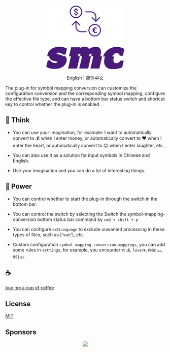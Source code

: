 <p align="center">
<img height="200" src="./icon.png" alt="smc">
</p>
<p align="center"> English | <a href="./README_zh.md">简体中文</a></p>

The plug-in for symbol mapping conversion can customize the configuration conversion and the corresponding symbol mapping, configure the effective file type, and can have a bottom bar status switch and shortcut key to control whether the plug-in is enabled.

## 🤔️ Think

- You can use your imagination, for example: I want to automatically convert to 💰 when I enter money, or automatically convert to ❤️ when I enter the heart, or automatically convert to 😊 when I enter laughter, etc.

- You can also use it as a solution for input symbols in Chinese and English.

- Use your imagination and you can do a lot of interesting things.

## 💪 Power

- You can control whether to start the plug-in through the switch in the bottom bar.

- You can control the switch by selecting the Switch the symbol-mapping-conversion bottom status bar command by `cmd + shift + p`

- You can configure `extLanguage` to exclude unwanted processing in these types of files, such as ['vue'], etc.

- Custom configuration `symbol-mapping-conversion.mappings`, you can add some rules in `settings`, for example, you encounter `¥`: `💰`, `love`:`💗`, `RMB`: `💴`, `US$`:`💵`

## :coffee:

[buy me a cup of coffee](https://github.com/Simon-He95/sponsor)

## License

[MIT](./license)

## Sponsors

<p align="center">
  <a href="https://cdn.jsdelivr.net/gh/Simon-He95/sponsor/sponsors.svg">
    <img src="https://cdn.jsdelivr.net/gh/Simon-He95/sponsor/sponsors.png"/>
  </a>
</p>
